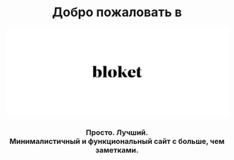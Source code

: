 <h1 align=center>Добро пожаловать в</h1>

<img src="https://github.com/bloket-team/.github/blob/main/Square%20Logo%20Wide.png" align=center/>

<h3 align="center">Просто. Лучший.<br>Минималистичный и функциональный сайт с больше, чем заметками.</h3>
